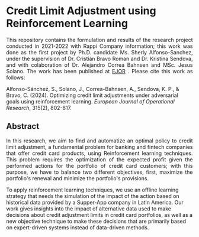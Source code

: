 # Credit Limit Adjustment using Reinforcement Learning

<p align = "justify">
This repository contains the formulation and results of the research project conducted in 2021-2022 with Rappi Company information; this work was done as the first project by Ph.D. candidate Ms. Sherly Alfonso-Sanchez, under the supervision of Dr. Cristián Bravo Roman and Dr. Kristina Sendova, and with colaboration of Dr. Alejandro Correa Bahnsen and MSc. Jesus Solano. The work has been published at <a href=https://www.sciencedirect.com/science/article/pii/S037722172300975X>EJOR</a> . Please cite this work as follows:

  Alfonso-Sánchez, S., Solano, J., Correa-Bahnsen, A., Sendova, K. P., & Bravo, C. (2024). Optimizing credit limit adjustments under adversarial goals using reinforcement learning. *European Journal of Operational Research*, 315(2), 802-817.
</p>


## Abstract
<p align = "justify">
In this research, we aim to find and automatize an optimal policy to credit limit adjustment, a fundamental problem for banking and fintech companies that offer credit card products, using Reinforcement learning techniques. This problem requires the optimization of the expected profit given the performed actions for the portfolio of credit card customers; with this purpose, we have to balance two different objectives, first, maximize the portfolio's renewal and minimize the portfolio's provisions. 

To apply reinforcement learning techniques, we use an offline learning strategy that needs the simulation of the impact of the action based on historical data provided by a Supper-App company in Latin America. Our work gives insights into the impact of alternative data used to make decisions about credit adjustment limits in credit card portfolios, as well as a new objective technique to make these decisions that are primarily based on expert-driven systems instead of data-driven methods.
</p>
